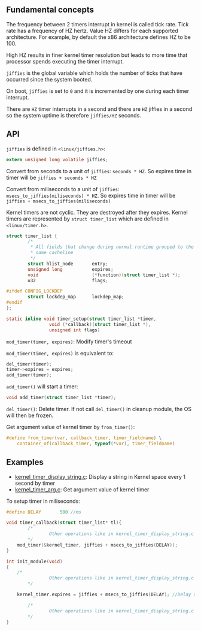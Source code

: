 ## Fundamental concepts

The frequency between 2 timers interrupt in kernel is called tick rate. Tick rate has a frequency of HZ hertz. Value HZ differs for each supported architecture. For example, by default the x86 architecture defines HZ to be 100.

High HZ results in finer kernel timer resolution but leads to more time that processor spends executing the timer interrupt.

``jiffies`` is the global variable which holds the number of ticks that have occurred since the system booted.

On boot, ``jiffies`` is set to ``0`` and it is incremented by one during each timer interrupt.

There are ``HZ`` timer interrupts in a second and there are ``HZ`` jiffies in a second so the system uptime is therefore ``jiffies/HZ`` seconds.

## API

``jiffies`` is defined in ``<linux/jiffies.h>``:

```c
extern unsigned long volatile jiffies;
```

Convert from seconds to a unit of ``jiffies``: ``seconds * HZ``. So expires time in timer will be ``jiffies + seconds * HZ``

Convert from miliseconds to a unit of ``jiffies``: ``msecs_to_jiffies(miliseconds) * HZ``. So expires time in timer will be ``jiffies + msecs_to_jiffies(miliseconds)``

Kernel timers are not cyclic. They are destroyed after they expires. Kernel timers are represented by ``struct timer_list`` which are defined in ``<linux/timer.h>``.

```c
struct timer_list {
        /*
         * All fields that change during normal runtime grouped to the
         * same cacheline
         */
        struct hlist_node       entry;
        unsigned long           expires;
        void                    (*function)(struct timer_list *);
        u32                     flags;

#ifdef CONFIG_LOCKDEP
        struct lockdep_map      lockdep_map;
#endif
};
```

```c
static inline void timer_setup(struct timer_list *timer,
                void (*callback)(struct timer_list *),
                unsigned int flags)
```

``mod_timer(timer, expires)``: Modify timer's timeout

``mod_timer(timer, expires)`` is equivalent to:

```c
del_timer(timer);
timer->expires = expires;
add_timer(timer);
```

``add_timer()`` will start a timer:

```c
void add_timer(struct timer_list *timer);
```

``del_timer()``: Delete timer. If not call ``del_timer()`` in cleanup module, the OS will then be frozen.

Get argument value of kernel timer by ``from_timer()``:

```c
#define from_timer(var, callback_timer, timer_fieldname) \
    container_of(callback_timer, typeof(*var), timer_fieldname) 
```

## Examples

* [kernel_timer_display_string.c](kernel_timer_display_string.c): Display a string in Kernel space every 1 second by timer
* [kernel_timer_arg.c](kernel_timer_arg.c): Get argument value of kernel timer

To setup timer in miliseconds:

```c
#define DELAY 		500 //ms

void timer_callback(struct timer_list* tl){
        /*
                Other operations like in kernel_timer_display_string.c
        */
	mod_timer(&kernel_timer, jiffies + msecs_to_jiffies(DELAY));
}

int init_module(void)
{
	/*
                Other operations like in kernel_timer_display_string.c
        */

	kernel_timer.expires = jiffies + msecs_to_jiffies(DELAY); //Delay at DELAY seconds for the 1st time

        /*
                Other operations like in kernel_timer_display_string.c
        */
}
```
